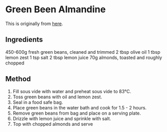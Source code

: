 
# Green Been Almandine # 

This is originally from [here](https://www.theblackpeppercorn.com/2013/08/sous-vide-green-bean-almandine/).

## Ingredients ## 
450-600g fresh green beans, cleaned and trimmed
2 tbsp olive oil
1 tbsp lemon zest
1 tsp salt
2 tbsp lemon juice
70g almonds, toasted and roughly chopped

## Method ## 

1. Fill sous vide with water and preheat sous vide to 83°C.
2. Toss green beans with oil and lemon zest.
3. Seal in a food safe bag.
4. Place green beans in the water bath and cook for 1.5 - 2 hours.
5. Remove green beans from bag and place on a serving plate.
6. Drizzle with lemon juice and sprinkle with salt.
7. Top with chopped almonds and serve

